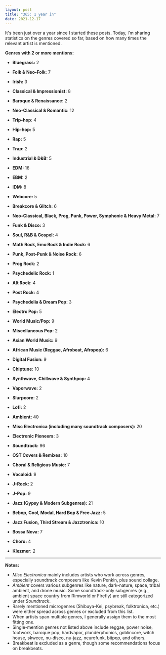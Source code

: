 ```yaml
---
layout: post
title: "365: 1 year in"
date: 2021-12-17
---
```

It's been just over a year since I started these posts. Today, I’m sharing statistics on the genres covered so far, based on how many times the relevant artist is mentioned.

**Genres with 2 or more mentions:**

* **Bluegrass:** 2

* **Folk & Neo-Folk:** 7

* **Irish:** 3

* **Classical & Impressionist:** 8

* **Baroque & Renaissance:** 2

* **Neo-Classical & Romantic:** 12

* **Trip-hop:** 4

* **Hip-hop:** 5

* **Rap:** 5

* **Trap:** 2

* **Industrial & D\&B:** 5

* **EDM:** 16

* **EBM:** 2

* **IDM:** 8

* **Webcore:** 5

* **Breakcore & Glitch:** 6

* **Neo-Classical, Black, Prog, Punk, Power, Symphonic & Heavy Metal:** 7

* **Funk & Disco:** 3

* **Soul, R\&B & Gospel:** 4

* **Math Rock, Emo Rock & Indie Rock:** 6

* **Punk, Post-Punk & Noise Rock:** 6

* **Prog Rock:** 2

* **Psychedelic Rock:** 1

* **Alt Rock:** 4

* **Post Rock:** 4

* **Psychedelia & Dream Pop:** 3

* **Electro Pop:** 5

* **World Music/Pop:** 9

* **Miscellaneous Pop:** 2

* **Asian World Music:** 9

* **African Music (Reggae, Afrobeat, Afropop):** 6

* **Digital Fusion:** 9

* **Chiptune:** 10

* **Synthwave, Chillwave & Synthpop:** 4

* **Vaporwave:** 2

* **Slurpcore:** 2

* **Lofi:** 2

* **Ambient:** 40

* **Misc Electronica (including many soundtrack composers):** 20

* **Electronic Pioneers:** 3

* **Soundtrack:** 96

* **OST Covers & Remixes:** 10

* **Choral & Religious Music:** 7

* **Vocaloid:** 9

* **J-Rock:** 2

* **J-Pop:** 9

* **Jazz (Gypsy & Modern Subgenres):** 21

* **Bebop, Cool, Modal, Hard Bop & Free Jazz:** 5

* **Jazz Fusion, Third Stream & Jazztronica:** 10

* **Bossa Nova:** 7

* **Choro:** 4

* **Klezmer:** 2

---

**Notes:**

* *Misc Electronica* mainly includes artists who work across genres, especially soundtrack composers like Kevin Penkin, plus sound collage.
* *Ambient* covers various subgenres like nature, dark-nature, space, tribal ambient, and drone music. Some soundtrack-only subgenres (e.g., ambient space country from Rimworld or Firefly) are still categorized under *Soundtrack*.
* Rarely mentioned microgenres (Shibuya-Kei, psybreak, folktronica, etc.) were either spread across genres or excluded from this list.
* When artists span multiple genres, I generally assign them to the most fitting one.
* Single-mention genres not listed above include reggae, power noise, footwork, baroque pop, hardvapor, plunderphonics, goblincore, witch house, skweee, nu-disco, nu-jazz, neurofunk, bitpop, and others.
* Breakbeat is excluded as a genre, though some recommendations focus on breakbeats.

